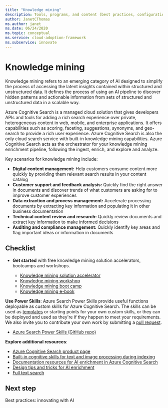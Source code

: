 ```yaml
---
title: "Knowledge mining"
description: Tools, programs, and content (best practices, configuration templates, and architecture guidance) to simplify adoption of AI and cloud-native practices at scale.
author: JanetCThomas
ms.author: janet
ms.date: 06/24/2020
ms.topic: conceptual
ms.service: cloud-adoption-framework
ms.subservice: innovate
---
```


# Knowledge mining

Knowledge mining refers to an emerging category of AI designed to simplify the process of accessing the latent insights contained within structured and unstructured data. It defines the process of using an AI pipeline to discover hidden patterns and actionable information from sets of structured and unstructured data in a scalable way.

Azure Cognitive Search is a managed cloud solution that gives developers APIs and tools for adding a rich search experience over private, heterogeneous content in web, mobile, and enterprise applications. It offers capabilities such as scoring, faceting, suggestions, synonyms, and geo-search to provide a rich user experience. Azure Cognitive Search is also the only cloud search service with built-in knowledge mining capabilities. Azure Cognitive Search acts as the orchestrator for your knowledge mining enrichment pipeline, following the ingest, enrich, and explore and analyze.

Key scenarios for knowledge mining include:

- **Digital content management:** Help customers consume content more quickly by providing them relevant search results in your content catalog
- **Customer support and feedback analysis:** Quickly find the right answer in documents and discover trends of what customers are asking for to improve customer experiences
- **Data extraction and process management:** Accelerate processing documents by extracting key information and populating it in other business documentation
- **Technical content review and research:** Quickly review documents and extract key information to make informed decisions
- **Auditing and compliance management:** Quickly identify key areas and flag important ideas or information in documents

<!-- docsTest:ignore "Azure Search" "Power Skills -->

## Checklist

- **Get started** with free knowledge mining solution accelerators, bootcamps and workshops.

  - [Knowledge mining solution accelerator](https://github.com/Azure-Samples/azure-search-knowledge-mining)
  - [Knowledge mining workshop](https://github.com/Azure-Samples/azure-search-knowledge-mining/tree/master/workshops)
  - [Knowledge mining boot camp](https://azure.github.io/LearnAI-KnowledgeMiningBootcamp/)
  - [Knowledge mining e-book](https://azure.microsoft.com/resources/a-developers-guide-to-building-ai-driven-knowledge-mining-solutions/)

**Use Power Skills**: Azure Search Power Skills provide useful functions deployable as custom skills for Azure Cognitive Search. The skills can be used as [templates](https://github.com/Azure-Samples/azure-search-power-skills/blob/master/Template/HelloWorld/README.md) or starting points for your own custom skills, or they can be deployed and used as they're if they happen to meet your requirements. We also invite you to contribute your own work by submitting a [pull request](https://github.com/Azure-Samples/azure-search-power-skills/compare).

- [Azure Search Power Skills (GitHub repo)](https://github.com/Azure-Samples/azure-search-power-skills)

**Explore additional resources**:

- [Azure Cognitive Search product page](https://azure.microsoft.com/services/search/)
- [Built-in cognitive skills for text and image processing during indexing](https://docs.microsoft.com/azure/search/cognitive-search-predefined-skills)
- [Documentation resources for AI enrichment in Azure Cognitive Search](https://docs.microsoft.com/azure/search/cognitive-search-resources-documentation)
- [Design tips and tricks for AI enrichment](https://docs.microsoft.com/azure/search/cognitive-search-concept-troubleshooting)
- [Full text search](https://docs.microsoft.com/azure/search/search-lucene-query-architecture)

## Next step

Best practices: innovating with AI
